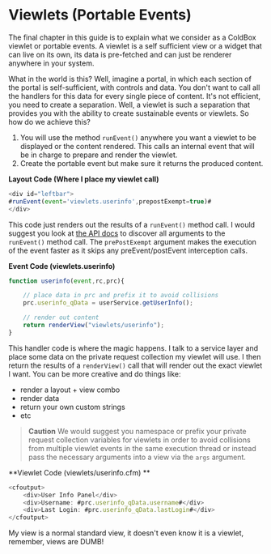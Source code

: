 # Viewlets \(Portable Events\)

The final chapter in this guide is to explain what we consider as a ColdBox viewlet or portable events. A viewlet is a self sufficient view or a widget that can live on its own, its data is pre-fetched and can just be renderer anywhere in your system.

What in the world is this? Well, imagine a portal, in which each section of the portal is self-sufficient, with controls and data. You don't want to call all the handlers for this data for every single piece of content. It's not efficient, you need to create a separation. Well, a viewlet is such a separation that provides you with the ability to create sustainable events or viewlets. So how do we achieve this?

1. You will use the method `runEvent()` anywhere you want a viewlet to be displayed or the content rendered. This calls an internal event that will be in charge to prepare and render the viewlet.
2. Create the portable event but make sure it returns the produced content.

**Layout Code \(Where I place my viewlet call\)**

```javascript
<div id="leftbar">
#runEvent(event='viewlets.userinfo',prepostExempt=true)#
</div>
```

This code just renders out the results of a `runEvent()` method call. I would suggest you look at [the API docs](http://apidocs.ortussolutions.com/coldbox/current) to discover all arguments to the `runEvent()` method call. The `prePostExempt` argument makes the execution of the event faster as it skips any preEvent/postEvent interception calls.

**Event Code \(viewlets.userinfo\)**

```javascript
function userinfo(event,rc,prc){

    // place data in prc and prefix it to avoid collisions
    prc.userinfo_qData = userService.getUserInfo();

    // render out content 
    return renderView("viewlets/userinfo");
}
```

This handler code is where the magic happens. I talk to a service layer and place some data on the private request collection my viewlet will use. I then return the results of a `renderView()` call that will render out the exact viewlet I want. You can be more creative and do things like:

* render a layout + view combo
* render data
* return your own custom strings
* etc

> **Caution** We would suggest you namespace or prefix your private request collection variables for viewlets in order to avoid collisions from multiple viewlet events in the same execution thread or instead pass the necessary arguments into a view via the `args` argument.

**Viewlet Code \(viewlets/userinfo.cfm\) **

```javascript
<cfoutput>
    <div>User Info Panel</div>
    <div>Username: #prc.userinfo_qData.username#</div>
    <div>Last Login: #prc.userinfo_qData.lastLogin#</div>
</cfoutput>
```

My view is a normal standard view, it doesn't even know it is a viewlet, remember, views are DUMB!

